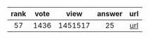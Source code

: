 
| rank | vote | view | answer | url |
|:-:|:-:|:-:|:-:|:-:|
|57|1436|1451517|25| [url](http://stackoverflow.com/questions/493386/how-to-print-without-newline-or-space) |
